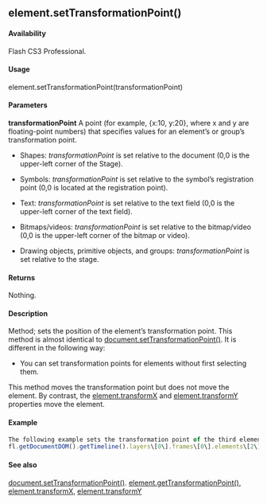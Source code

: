 ## element.setTransformationPoint()

#### Availability

Flash CS3 Professional.

#### Usage

element.setTransformationPoint(transformationPoint)

#### Parameters

**transformationPoint** A point (for example, {x:10, y:20}, where x and y are floating-point numbers) that specifies values for an element’s or group’s transformation point.

-   Shapes: *transformationPoint* is set relative to the document (0,0 is the upper-left corner of the Stage).

-   Symbols: *transformationPoint* is set relative to the symbol’s registration point (0,0 is located at the registration point).

-   Text: *transformationPoint* is set relative to the text field (0,0 is the upper-left corner of the text field).

-   Bitmaps/videos: *transformationPoint* is set relative to the bitmap/video (0,0 is the upper-left corner of the bitmap or video).

-   Drawing objects, primitive objects, and groups: *transformationPoint* is set relative to the stage.

#### Returns

Nothing.

#### Description

Method; sets the position of the element’s transformation point.
This method is almost identical to [document.setTransformationPoint()](#_bookmark317). It is different in the following way:

-   You can set transformation points for elements without first selecting them.

This method moves the transformation point but does not move the element. By contrast, the
[element.transformX](#_bookmark406) and [element.transformY](#_bookmark407) properties move the element.

#### Example

```javascript
The following example sets the transformation point of the third element on the Stage to 100, 200:
fl.getDocumentDOM().getTimeline().layers\[0\].frames\[0\].elements\[2\].setTransformationPoint({x: 100, y:200});

```
#### See also

[document.setTransformationPoint()](#_bookmark317). [element.getTransformationPoint()](#_bookmark381), [element.transformX](#_bookmark406), [element.transformY](#_bookmark407)
